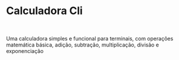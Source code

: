 <div class="content">
  <h1>Calculadora Cli</h1>
  <br>
  <p>Uma calculadora simples e funcional para terminais, com operações matemática básica, adição, subtração, multiplicação, divisão e exponenciação</p>
</div>
